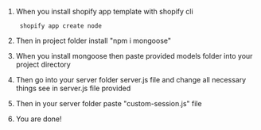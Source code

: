 1. When you install shopify app template with shopify cli

        shopify app create node 

2. Then in project folder install "npm i mongoose"

3. When you install mongoose then paste provided models folder into your project directory
    
4. Then go into your server folder server.js file and change all necessary things see in server.js file provided

5. Then in your server folder paste "custom-session.js" file

6. You are done!